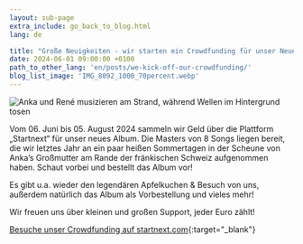 ```yaml
---
layout: sub-page
extra_include: go_back_to_blog.html
lang: de

title: "Große Neuigkeiten - wir starten ein Crowdfunding für unser Neues Album!"
date: 2024-06-01 09:00:00 +0100
path_to_other_lang: 'en/posts/we-kick-off-our-crowdfunding/'
blog_list_image: 'IMG_8092_1000_70percent.webp'
---
```

![Anka und René musizieren am Strand, während Wellen im Hintergrund tosen](../../../assets/img/posts/IMG_8092_1000_70percent.webp "Featured Blog Post Foto")

Vom 06. Juni bis 05. August 2024 sammeln wir Geld über die Plattform „Startnext“ für unser neues Album<!--more-->. Die Masters von 8 Songs liegen bereit, die wir letztes Jahr an ein paar heißen Sommertagen in der Scheune von Anka’s Großmutter am Rande der fränkischen Schweiz aufgenommen haben. Schaut vorbei und bestellt das Album vor!

Es gibt u.a. wieder den legendären Apfelkuchen & Besuch von uns, außerdem natürlich das Album als Vorbestellung und vieles mehr!

Wir freuen uns über kleinen und großen Support, jeder Euro zählt!

[Besuche unser Crowdfunding auf startnext.com](https://www.startnext.com/nbtf-right-where-you-are){:target="_blank"}
